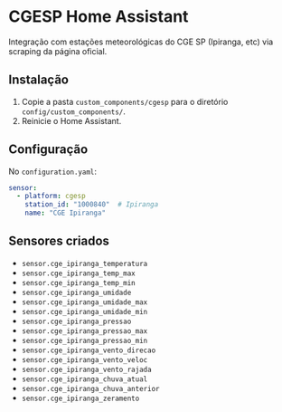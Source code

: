 # CGESP Home Assistant

Integração com estações meteorológicas do CGE SP (Ipiranga, etc) via scraping da página oficial.

## Instalação

1. Copie a pasta `custom_components/cgesp` para o diretório `config/custom_components/`.
2. Reinicie o Home Assistant.

## Configuração

No `configuration.yaml`:

```yaml
sensor:
  - platform: cgesp
    station_id: "1000840"  # Ipiranga
    name: "CGE Ipiranga"
```

## Sensores criados

- `sensor.cge_ipiranga_temperatura`
- `sensor.cge_ipiranga_temp_max`
- `sensor.cge_ipiranga_temp_min`
- `sensor.cge_ipiranga_umidade`
- `sensor.cge_ipiranga_umidade_max`
- `sensor.cge_ipiranga_umidade_min`
- `sensor.cge_ipiranga_pressao`
- `sensor.cge_ipiranga_pressao_max`
- `sensor.cge_ipiranga_pressao_min`
- `sensor.cge_ipiranga_vento_direcao`
- `sensor.cge_ipiranga_vento_veloc`
- `sensor.cge_ipiranga_vento_rajada`
- `sensor.cge_ipiranga_chuva_atual`
- `sensor.cge_ipiranga_chuva_anterior`
- `sensor.cge_ipiranga_zeramento`